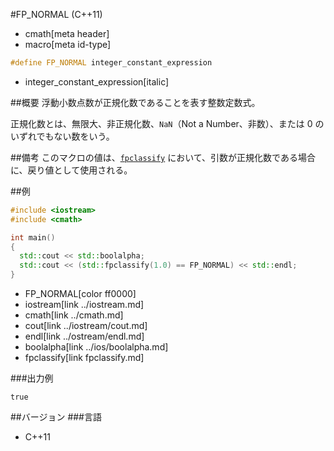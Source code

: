 #FP_NORMAL (C++11)
* cmath[meta header]
* macro[meta id-type]

```cpp
#define FP_NORMAL integer_constant_expression
```
* integer_constant_expression[italic]

##概要
浮動小数点数が正規化数であることを表す整数定数式。

正規化数とは、無限大、非正規化数、`NaN`（Not a Number、非数）、または 0 のいずれでもない数をいう。


##備考
このマクロの値は、[`fpclassify`](fpclassify.md) において、引数が正規化数である場合に、戻り値として使用される。


##例
```cpp
#include <iostream>
#include <cmath>

int main()
{
  std::cout << std::boolalpha;
  std::cout << (std::fpclassify(1.0) == FP_NORMAL) << std::endl;
}
```
* FP_NORMAL[color ff0000]
* iostream[link ../iostream.md]
* cmath[link ../cmath.md]
* cout[link ../iostream/cout.md]
* endl[link ../ostream/endl.md]
* boolalpha[link ../ios/boolalpha.md]
* fpclassify[link fpclassify.md]

###出力例
```
true
```


##バージョン
###言語
- C++11
